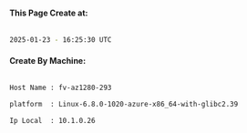 
   
#### This Page Create at:

```bash

2025-01-23 - 16:25:30 UTC

```

#### Create By Machine:

```bash

Host Name : fv-az1280-293

platform  : Linux-6.8.0-1020-azure-x86_64-with-glibc2.39

Ip Local  : 10.1.0.26

```

